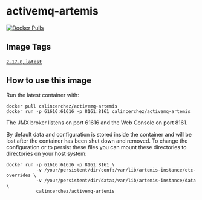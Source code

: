 activemq-artemis
================

[![Docker Pulls](https://img.shields.io/docker/pulls/calincerchez/activemq-artemis)](https://hub.docker.com/r/calincerchez/activemq-artemis)

Image Tags
----------
[`2.17.0`, `latest`](https://github.com/4gsim/activemq-artemis/blob/main/Dockerfile)

How to use this image
---------------------

Run the latest container with:

    docker pull calincerchez/activemq-artemis
    docker run -p 61616:61616 -p 8161:8161 calincerchez/activemq-artemis
    
The JMX broker listens on port 61616 and the Web Console on port 8161.

By default data and configuration is stored inside the container and will be
lost after the container has been shut down and removed. To change the configuration
or to persist these files you can mount these directories to directories on your 
host system:

    docker run -p 61616:61616 -p 8161:8161 \
               -v /your/persistent/dir/conf:/var/lib/artemis-instance/etc-overrides \
               -v /your/persistent/dir/data:/var/lib/artemis-instance/data \
               calincerchez/activemq-artemis
